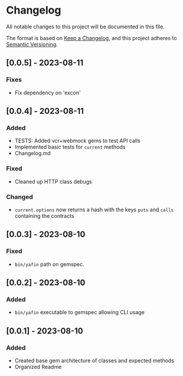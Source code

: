 # Changelog

All notable changes to this project will be documented in this file.

The format is based on [Keep a Changelog](https://keepachangelog.com/en/1.0.0/),
and this project adheres to [Semantic Versioning](https://semver.org/spec/v2.0.0.html).


## [0.0.5] - 2023-08-11

### Fixes
- Fix dependency on 'excon'

## [0.0.4] - 2023-08-11

### Added
- TESTS: Added vcr+webmock gems to test API calls
- Implemented basic tests for `current` methods
- Changelog.md

### Fixed
- Cleaned up HTTP class debugs

### Changed
- `current.options` now returns a hash with the keys `puts` and `calls` containing the contracts


## [0.0.3] - 2023-08-10
### Fixed
- `bin/yafin` path on gemspec.


## [0.0.2] - 2023-08-10
### Added
- `bin/yafin` executable to gemspec allowing CLI usage


## [0.0.1] - 2023-08-10

### Added
- Created base gem architecture of classes and expected methods
- Organized Readme

